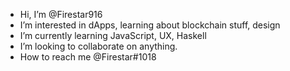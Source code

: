 - Hi, I’m @Firestar916
- I’m interested in dApps, learning about blockchain stuff, design
- I’m currently learning JavaScript, UX, Haskell
- I’m looking to collaborate on anything.
- How to reach me @Firestar#1018
